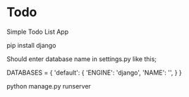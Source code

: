 # Todo
Simple Todo List App

pip install django

Should enter database name in settings.py
like this;

DATABASES = {
       'default': {
           'ENGINE': 'django',
           'NAME': '<Database Name>',
       }
 }

python manage.py runserver
